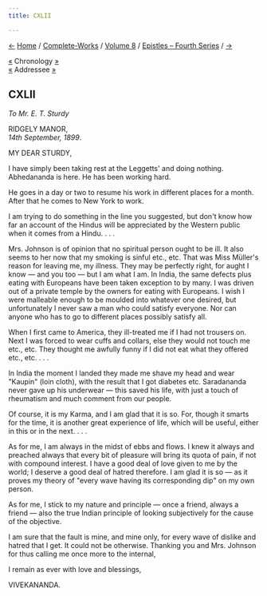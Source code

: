 ```yaml
---
title: CXLII

---
```

<div>

[←](141_mother.htm) [Home](../../../index.htm) /
[Complete-Works](../../complete_works.htm) / [Volume
8](../volume_8_contents.htm) / [Epistles – Fourth
Series](epistles_fourth_series_contents.htm) / [→](143_mary.htm)

  

[«](141_mother.htm) Chronology
[»](../../volume_9/letters_fifth_series/145_christina.htm)  
[«](137_sturdy.htm) Addressee [»](146_sturdy.htm)

## CXLII

*To Mr. E. T. Sturdy*

RIDGELY MANOR,  
*14th September, 1899*.

MY DEAR STURDY,

I have simply been taking rest at the Leggetts' and doing nothing.
Abhedananda is here. He has been working hard.

He goes in a day or two to resume his work in different places for a
month. After that he comes to New York to work.

I am trying to do something in the line you suggested, but don't know
how far an account of the Hindus will be appreciated by the Western
public when it comes from a Hindu. . . .

Mrs. Johnson is of opinion that no spiritual person ought to be ill. It
also seems to her now that my smoking is sinful etc., etc. That was Miss
Müller's reason for leaving me, my illness. They may be perfectly right,
for aught I know — and you too — but I am what I am. In India, the same
defects plus eating with Europeans have been taken exception to by many.
I was driven out of a private temple by the owners for eating with
Europeans. I wish I were malleable enough to be moulded into whatever
one desired, but unfortunately I never saw a man who could satisfy
everyone. Nor can anyone who has to go to different places possibly
satisfy all.

When I first came to America, they ill-treated me if I had not trousers
on. Next I was forced to wear cuffs and collars, else they would not
touch me etc., etc. They thought me awfully funny if I did not eat what
they offered etc., etc. . . .

In India the moment I landed they made me shave my head and wear
"Kaupin" (loin cloth), with the result that I got diabetes etc.
Saradananda never gave up his underwear — this saved his life, with just
a touch of rheumatism and much comment from our people.

Of course, it is my Karma, and I am glad that it is so. For, though it
smarts for the time, it is another great experience of life, which will
be useful, either in this or in the next. . . .

As for me, I am always in the midst of ebbs and flows. I knew it always
and preached always that every bit of pleasure will bring its quota of
pain, if not with compound interest. I have a good deal of love given to
me by the world; I deserve a good deal of hatred therefore. I am glad it
is so — as it proves my theory of "every wave having its corresponding
dip" on my own person.

As for me, I stick to my nature and principle — once a friend, always a
friend — also the true Indian principle of looking subjectively for the
cause of the objective.

I am sure that the fault is mine, and mine only, for every wave of
dislike and hatred that I get. It could not be otherwise. Thanking you
and Mrs. Johnson for thus calling me once more to the internal, 

I remain as ever with love and blessings,

VIVEKANANDA.

</div>
